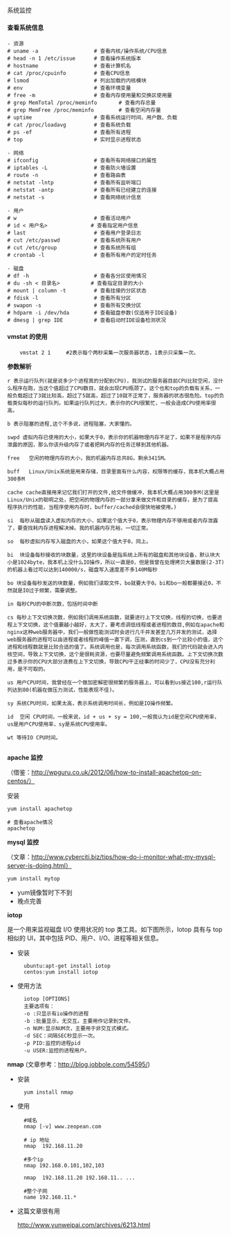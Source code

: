 系统监控
#### 查看系统信息

```
- 资源
# uname -a                  # 查看内核/操作系统/CPU信息
# head -n 1 /etc/issue      # 查看操作系统版本
# hostname                  # 查看计算机名
# cat /proc/cpuinfo         # 查看CPU信息
# lsmod                     # 列出加载的内核模块
# env                       # 查看环境变量
# free -m                   # 查看内存使用量和交换区使用量
# grep MemTotal /proc/meminfo       # 查看内存总量
# grep MemFree /proc/meminfo        # 查看空闲内存量
# uptime                    # 查看系统运行时间、用户数、负载
# cat /proc/loadavg         # 查看系统负载
# ps -ef                    # 查看所有进程
# top                       # 实时显示进程状态

- 网络
# ifconfig                  # 查看所有网络接口的属性
# iptables -L               # 查看防火墙设置
# route -n                  # 查看路由表
# netstat -lntp             # 查看所有监听端口
# netstat -antp             # 查看所有已经建立的连接
# netstat -s                # 查看网络统计信息

- 用户
# w                         # 查看活动用户
# id < 用户名>              # 查看指定用户信息
# last                      # 查看用户登录日志
# cut /etc/passwd           # 查看系统所有用户
# cut /etc/group            # 查看系统所有组
# crontab -l                # 查看所有用户的定时任务

- 磁盘
# df -h                     # 查看各分区使用情况
# du -sh < 目录名>          # 查看指定目录的大小
# mount | column -t         # 查看挂接的分区状态
# fdisk -l                  # 查看所有分区
# swapon -s                 # 查看所有交换分区
# hdparm -i /dev/hda        # 查看磁盘参数(仅适用于IDE设备)
# dmesg | grep IDE          # 查看启动时IDE设备检测状况

```



#### vmstat 的使用
```
    vmstat 2 1     #2表示每个两秒采集一次服务器状态，1表示只采集一次。
```
**参数解析**
```
r 表示运行队列(就是说多少个进程真的分配到CPU)，我测试的服务器目前CPU比较空闲，没什么程序在跑，当这个值超过了CPU数目，就会出现CPU瓶颈了。这个也和top的负载有关系，一般负载超过了3就比较高，超过了5就高，超过了10就不正常了，服务器的状态很危险。top的负载类似每秒的运行队列。如果运行队列过大，表示你的CPU很繁忙，一般会造成CPU使用率很高。

b 表示阻塞的进程,这个不多说，进程阻塞，大家懂的。

swpd 虚拟内存已使用的大小，如果大于0，表示你的机器物理内存不足了，如果不是程序内存泄露的原因，那么你该升级内存了或者把耗内存的任务迁移到其他机器。

free   空闲的物理内存的大小，我的机器内存总共8G，剩余3415M。

buff   Linux/Unix系统是用来存储，目录里面有什么内容，权限等的缓存，我本机大概占用300多M

cache cache直接用来记忆我们打开的文件,给文件做缓冲，我本机大概占用300多M(这里是Linux/Unix的聪明之处，把空闲的物理内存的一部分拿来做文件和目录的缓存，是为了提高 程序执行的性能，当程序使用内存时，buffer/cached会很快地被使用。)

si  每秒从磁盘读入虚拟内存的大小，如果这个值大于0，表示物理内存不够用或者内存泄露了，要查找耗内存进程解决掉。我的机器内存充裕，一切正常。

so  每秒虚拟内存写入磁盘的大小，如果这个值大于0，同上。

bi  块设备每秒接收的块数量，这里的块设备是指系统上所有的磁盘和其他块设备，默认块大小是1024byte，我本机上没什么IO操作，所以一直是0，但是我曾在处理拷贝大量数据(2-3T)的机器上看过可以达到140000/s，磁盘写入速度差不多140M每秒

bo 块设备每秒发送的块数量，例如我们读取文件，bo就要大于0。bi和bo一般都要接近0，不然就是IO过于频繁，需要调整。

in 每秒CPU的中断次数，包括时间中断

cs 每秒上下文切换次数，例如我们调用系统函数，就要进行上下文切换，线程的切换，也要进程上下文切换，这个值要越小越好，太大了，要考虑调低线程或者进程的数目,例如在apache和nginx这种web服务器中，我们一般做性能测试时会进行几千并发甚至几万并发的测试，选择web服务器的进程可以由进程或者线程的峰值一直下调，压测，直到cs到一个比较小的值，这个进程和线程数就是比较合适的值了。系统调用也是，每次调用系统函数，我们的代码就会进入内核空间，导致上下文切换，这个是很耗资源，也要尽量避免频繁调用系统函数。上下文切换次数过多表示你的CPU大部分浪费在上下文切换，导致CPU干正经事的时间少了，CPU没有充分利用，是不可取的。

us 用户CPU时间，我曾经在一个做加密解密很频繁的服务器上，可以看到us接近100,r运行队列达到80(机器在做压力测试，性能表现不佳)。

sy 系统CPU时间，如果太高，表示系统调用时间长，例如是IO操作频繁。

id  空闲 CPU时间，一般来说，id + us + sy = 100,一般我认为id是空闲CPU使用率，us是用户CPU使用率，sy是系统CPU使用率。

wt 等待IO CPU时间。


```



**apache 监控**

（借鉴：http://wpguru.co.uk/2012/06/how-to-install-apachetop-on-centos/）

安装
    
    yum install apachetop
    
    # 查看apache情况
    apachetop
    
    
**mysql 监控**

（文章：http://www.cyberciti.biz/tips/how-do-i-monitor-what-my-mysql-server-is-doing.html） 

    yum install mytop
    
* yum镜像暂时下不到
* 晚点完善



**iotop**

是一个用来监视磁盘 I/O 使用状况的 top 类工具。如下图所示，Iotop 具有与 top 相似的 UI，其中包括 PID、用户、I/O、进程等相关信息。
    
* 安装
        
        ubuntu:apt-get install iotop
        centos:yum install iotop

    
* 使用方法
    
        iotop [OPTIONS]
        主要选项有：
        -o :只显示有io操作的进程
        -b :批量显示，无交互。主要用作记录到文件。
        -n NUM:显示NUM次，主要用于非交互式模式。
        -d SEC：间隔SEC秒显示一次。
        -p PID:监控的进程pid
        -u USER:监控的进程用户。

**nmap**
    (文章参考：http://blog.jobbole.com/54595/)
    
* 安装
    
        yum install nmap    

* 使用
        
        #域名
        nmap [-v] www.zeopean.com
        
        # ip 地址
        nmap  192.168.11.20 
    
        #多个ip
        nmap 192.168.0.101,102,103

        nmap  192.168.11.20 192.168.11.. ...

        #整个子网
        name 192.168.11.*


* 这篇文章很有用
    
    http://www.yunweipai.com/archives/6213.html
    
    
    

